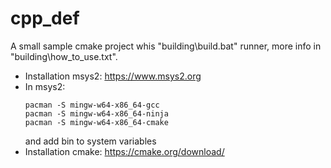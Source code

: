 # cpp_def

A small sample cmake project whis "building\build.bat" runner, more info in "building\how_to_use.txt".

- Installation msys2: https://www.msys2.org
- In msys2:
  ```
  pacman -S mingw-w64-x86_64-gcc
  pacman -S mingw-w64-x86_64-ninja
  pacman -S mingw-w64-x86_64-cmake
  ```
  and add bin to system variables
- Installation cmake: https://cmake.org/download/
